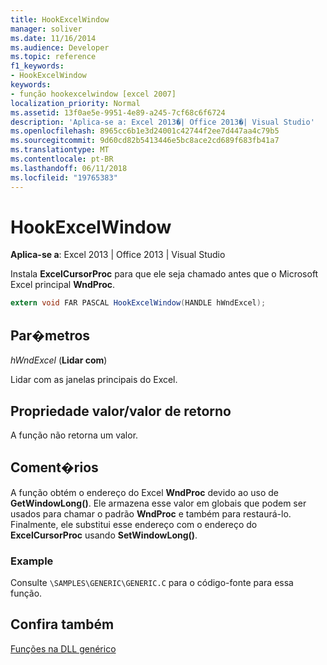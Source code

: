```yaml
---
title: HookExcelWindow
manager: soliver
ms.date: 11/16/2014
ms.audience: Developer
ms.topic: reference
f1_keywords:
- HookExcelWindow
keywords:
- função hookexcelwindow [excel 2007]
localization_priority: Normal
ms.assetid: 13f0ae5e-9951-4e89-a245-7cf68c6f6724
description: 'Aplica-se a: Excel 2013�| Office 2013�| Visual Studio'
ms.openlocfilehash: 8965cc6b1e3d24001c42744f2ee7d447aa4c79b5
ms.sourcegitcommit: 9d60cd82b5413446e5bc8ace2cd689f683fb41a7
ms.translationtype: MT
ms.contentlocale: pt-BR
ms.lasthandoff: 06/11/2018
ms.locfileid: "19765383"
---
```

# <a name="hookexcelwindow"></a>HookExcelWindow

 **Aplica-se a**: Excel 2013 | Office 2013 | Visual Studio 
  
Instala **ExcelCursorProc** para que ele seja chamado antes que o Microsoft Excel principal **WndProc**.
  
```cs
extern void FAR PASCAL HookExcelWindow(HANDLE hWndExcel);
```

## <a name="parameters"></a>Par�metros

 _hWndExcel_ (**Lidar com**)
  
Lidar com as janelas principais do Excel.
  
## <a name="property-valuereturn-value"></a>Propriedade valor/valor de retorno

A função não retorna um valor.
  
## <a name="remarks"></a>Coment�rios

A função obtém o endereço do Excel **WndProc** devido ao uso de **GetWindowLong()**. Ele armazena esse valor em globais que podem ser usados para chamar o padrão **WndProc** e também para restaurá-lo. Finalmente, ele substitui esse endereço com o endereço do **ExcelCursorProc** usando **SetWindowLong()**.
  
### <a name="example"></a>Example

Consulte `\SAMPLES\GENERIC\GENERIC.C` para o código-fonte para essa função. 
  
## <a name="see-also"></a>Confira também



[Funções na DLL genérico](functions-in-the-generic-dll.md)

